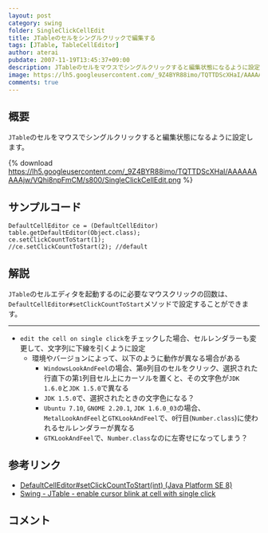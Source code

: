 ```yaml
---
layout: post
category: swing
folder: SingleClickCellEdit
title: JTableのセルをシングルクリックで編集する
tags: [JTable, TableCellEditor]
author: aterai
pubdate: 2007-11-19T13:45:37+09:00
description: JTableのセルをマウスでシングルクリックすると編集状態になるように設定します。
image: https://lh5.googleusercontent.com/_9Z4BYR88imo/TQTTDScXHaI/AAAAAAAAAjw/VQhi8npFmCM/s800/SingleClickCellEdit.png
comments: true
---
```

## 概要
`JTable`のセルをマウスでシングルクリックすると編集状態になるように設定します。

{% download https://lh5.googleusercontent.com/_9Z4BYR88imo/TQTTDScXHaI/AAAAAAAAAjw/VQhi8npFmCM/s800/SingleClickCellEdit.png %}

## サンプルコード
<pre class="prettyprint"><code>DefaultCellEditor ce = (DefaultCellEditor) table.getDefaultEditor(Object.class);
ce.setClickCountToStart(1);
//ce.setClickCountToStart(2); //default
</code></pre>

## 解説
`JTable`のセルエディタを起動するのに必要なマウスクリックの回数は、`DefaultCellEditor#setClickCountToStart`メソッドで設定することができます。

- - - -
- `edit the cell on single click`をチェックした場合、セルレンダラーも変更して、文字列に下線を引くように設定
    - 環境やバージョンによって、以下のように動作が異なる場合がある
        - `WindowsLookAndFeel`の場合、第`0`列目のセルをクリック、選択された行直下の第`1`列目セル上にカーソルを置くと、その文字色が`JDK 1.6.0`と`JDK 1.5.0`で異なる
        - `JDK 1.5.0`で、選択されたときの文字色になる？
        - `Ubuntu 7.10`, `GNOME 2.20.1`, `JDK 1.6.0_03`の場合、`MetalLookAndFeel`と`GTKLookAndFeel`で、`0`行目(`Number.class`)に使われるセルレンダラーが異なる
        - `GTKLookAndFeel`で、`Number.class`なのに左寄せになってしまう？

<!-- dummy comment line for breaking list -->

## 参考リンク
- [DefaultCellEditor#setClickCountToStart(int) (Java Platform SE 8)](https://docs.oracle.com/javase/jp/8/docs/api/javax/swing/DefaultCellEditor.html#setClickCountToStart-int-)
- [Swing - JTable - enable cursor blink at cell with single click](https://community.oracle.com/thread/1367289)

<!-- dummy comment line for breaking list -->

## コメント
